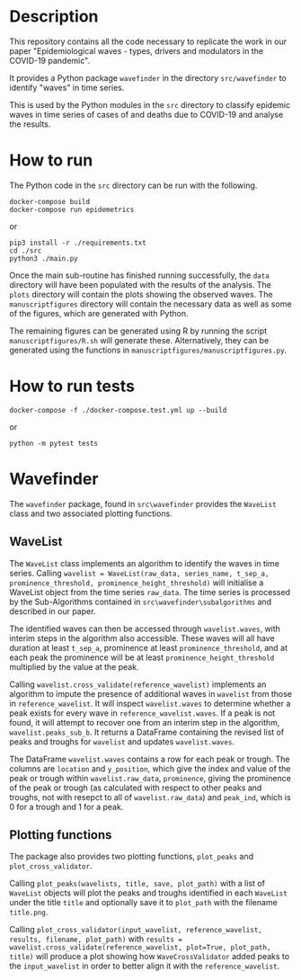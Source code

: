 # Description

This repository contains all the code necessary to replicate the work in our paper "Epidemiological waves - types, drivers and modulators in the COVID-19 pandemic".

It provides a Python package `wavefinder` in the directory `src/wavefinder` to identify "waves" in time series.

This is used by the Python modules in the `src` directory to classify epidemic waves in time series of
cases of and deaths due to COVID-19 and analyse the results.

# How to run

The Python code in the `src` directory can be run with the following.

```
docker-compose build
docker-compose run epidemetrics
```
or
```
pip3 install -r ./requirements.txt
cd ./src
python3 ./main.py
```

Once the main sub-routine has finished running successfully, the `data` directory will have been populated with the results of the analysis.
The `plots` directory will contain the plots showing the observed waves.
The `manuscriptfigures` directory will contain the necessary data as well as some of the figures, which are generated with Python.

The remaining figures can be generated using R by running the script `manuscriptfigures/R.sh` will generate these.
Alternatively, they can be generated using the functions in `manuscriptfigures/manuscriptfigures.py`.

# How to run tests
```
docker-compose -f ./docker-compose.test.yml up --build
```
or
```
python -m pytest tests 
```

# Wavefinder

The `wavefinder` package, found in `src\wavefinder` provides the `WaveList` class and two associated plotting functions. 

## WaveList

The `WaveList` class implements an algorithm to
identify the waves in time series. Calling
`wavelist = WaveList(raw_data, series_name, t_sep_a, prominence_threshold, prominence_height_threshold)`
will initialise a WaveList object from the time series `raw_data`.
The time series is processed by the Sub-Algorithms contained in `src\wavefinder\subalgorithms` and described in our paper.

The identified waves can then be accessed through `wavelist.waves`, with interim steps in the algorithm also accessible.
These waves will all have duration at least `t_sep_a`, prominence at least `prominence_threshold`, and at each peak the prominence will be at least `prominence_height_threshold` multiplied by the value at the peak.

Calling  `wavelist.cross_validate(reference_wavelist)` 
implements an algorithm to impute the presence of additional waves
in `wavelist` from those in `reference_wavelist`.
It will inspect `wavelist.waves` to determine whether a peak exists 
for every wave in `reference_wavelist.waves`. If a peak is not found, 
it will attempt to recover one from an interim step in the algorithm, 
`wavelist.peaks_sub_b`. 
It returns a DataFrame containing the revised list of peaks and troughs 
for `wavelist` and updates `wavelist.waves`. 

The DataFrame `wavelist.waves` contains a row for each peak or trough.
The columns are `location` and `y_position`, which give the index and value of
the peak or trough within `wavelist.raw_data`, `prominence`, giving
the prominence of the peak or trough (as calculated with respect to 
other peaks and troughs, not with resepct to all of `wavelist.raw_data`)
and `peak_ind`, which is 0 for a trough and 1 for a peak.

## Plotting functions

The package also provides two plotting functions, `plot_peaks` and `plot_cross_validator`.

Calling `plot_peaks(wavelists, title, save, plot_path)` with a list of `WaveList` objects
will plot the peaks and troughs identified in each `WaveList` under the title `title` and optionally
save it to `plot_path` with the filename `title.png`.

Calling `plot_cross_validator(input_wavelist, reference_wavelist, results, filename, plot_path)`
with `results = wavelist.cross_validate(reference_wavelist, plot=True, plot_path, title)`
will produce a plot showing how `WaveCrossValidator` added peaks to the `input_wavelist` in order to better align it with the `reference_wavelist`.

